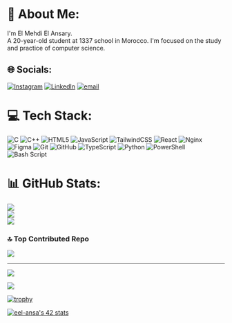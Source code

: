 # 💫 About Me:
I'm El Mehdi El Ansary.<br>A 20-year-old student at 1337 school in Morocco. I'm focused on the study and practice of computer science.


## 🌐 Socials:
[![Instagram](https://img.shields.io/badge/Instagram-%23E4405F.svg?logo=Instagram&logoColor=white)](https://instagram.com/hi_ki_00) [![LinkedIn](https://img.shields.io/badge/LinkedIn-%230077B5.svg?logo=linkedin&logoColor=white)](https://linkedin.com/in/el-mehdi-el-ansary-253b05326) [![email](https://img.shields.io/badge/Email-D14836?logo=gmail&logoColor=white)](mailto:mehdi.elansary@gmail.com) 

# 💻 Tech Stack:
![C](https://img.shields.io/badge/c-%2300599C.svg?style=for-the-badge&logo=c&logoColor=white) ![C++](https://img.shields.io/badge/c++-%2300599C.svg?style=for-the-badge&logo=c%2B%2B&logoColor=white) ![HTML5](https://img.shields.io/badge/html5-%23E34F26.svg?style=for-the-badge&logo=html5&logoColor=white) ![JavaScript](https://img.shields.io/badge/javascript-%23323330.svg?style=for-the-badge&logo=javascript&logoColor=%23F7DF1E) ![TailwindCSS](https://img.shields.io/badge/tailwindcss-%2338B2AC.svg?style=for-the-badge&logo=tailwind-css&logoColor=white) ![React](https://img.shields.io/badge/react-%2320232a.svg?style=for-the-badge&logo=react&logoColor=%2361DAFB) ![Nginx](https://img.shields.io/badge/nginx-%23009639.svg?style=for-the-badge&logo=nginx&logoColor=white) ![Figma](https://img.shields.io/badge/figma-%23F24E1E.svg?style=for-the-badge&logo=figma&logoColor=white) ![Git](https://img.shields.io/badge/git-%23F05033.svg?style=for-the-badge&logo=git&logoColor=white) ![GitHub](https://img.shields.io/badge/github-%23121011.svg?style=for-the-badge&logo=github&logoColor=white) ![TypeScript](https://img.shields.io/badge/typescript-%23007ACC.svg?style=for-the-badge&logo=typescript&logoColor=white) ![Python](https://img.shields.io/badge/python-3670A0?style=for-the-badge&logo=python&logoColor=ffdd54) ![PowerShell](https://img.shields.io/badge/PowerShell-%235391FE.svg?style=for-the-badge&logo=powershell&logoColor=white) ![Bash Script](https://img.shields.io/badge/bash_script-%23121011.svg?style=for-the-badge&logo=gnu-bash&logoColor=white)
# 📊 GitHub Stats:
![](https://github-readme-stats.vercel.app/api?username=hi0ki&theme=github_dark_dimmed&hide_border=false&include_all_commits=false&count_private=false) <br/> 
![](https://nirzak-streak-stats.vercel.app/?user=hi0ki&theme=github_dark_dimmed&hide_border=false) <br/>
![](https://github-readme-stats.vercel.app/api/top-langs/?username=hi0ki&theme=github_dark_dimmed&hide_border=false&include_all_commits=false&count_private=false&layout=compact)

### 🔝 Top Contributed Repo
![](https://github-contributor-stats.vercel.app/api?username=hi0ki&limit=5&theme=github_dark_dimmed&combine_all_yearly_contributions=true)

---
[![](https://visitcount.itsvg.in/api?id=hi0ki&icon=1&color=0)](https://visitcount.itsvg.in)

![](https://komarev.com/ghpvc/?username=hi0ki&color=brightgreen)



[![trophy](https://github-profile-trophy.vercel.app/?username=ryo-ma)](https://github.com/ryo-ma/github-profile-trophy)


[![eel-ansa's 42 stats](https://badge.mediaplus.ma/landscapes/eel-ansa)](https://github.com/oakoudad/badge42)
